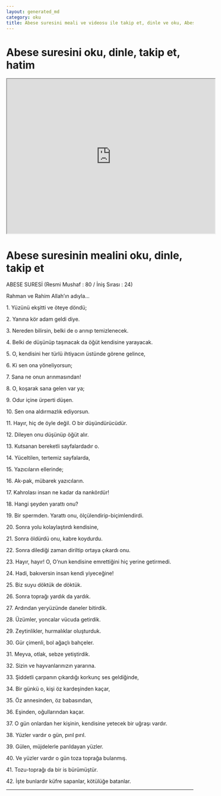 ```yaml
---
layout: generated_md
category: oku
title: Abese suresini meali ve videosu ile takip et, dinle ve oku, Abese dinle, Abese meali, hatim dinle, hatim yap.
---
```


<div class="container">
  <div class="row">
    <div class="col-lg-12">
      <h1>Abese suresini oku, dinle, takip et, hatim</h1>
      <!--<div class="div-youtube-embed">-->
      <div class="">
        <iframe width="560" height="415" src="https://www.youtube.com/embed/">frameborder="0" allowfullscreen></iframe>
      </div>
    </div>
  </div>

  <div class="row">
    <div class="col-lg-12">
      <h1>Abese suresinin mealini oku, dinle, takip et</h1>
      <div><p></p><p></p><p>ABESE SURESİ (Resmi Mushaf : 80 / İniş Sırası : 24)</p><p>Rahman ve Rahim Allah’ın adıyla…</p><p></p><p></p><p>1. Yüzünü ekşitti ve öteye döndü;</p><p></p><p></p><p>2. Yanına kör adam geldi diye.</p><p></p><p></p><p>3. Nereden bilirsin, belki de o arınıp temizlenecek.</p><p></p><p></p><p>4. Belki de düşünüp taşınacak da öğüt kendisine yarayacak.</p><p></p><p></p><p>5. O, kendisini her türlü ihtiyacın üstünde görene gelince,</p><p></p><p></p><p>6. Ki sen ona yöneliyorsun;</p><p></p><p></p><p>7. Sana ne onun arınmasından!</p><p></p><p></p><p>8. O, koşarak sana gelen var ya;</p><p></p><p></p><p>9. Odur içine ürperti düşen.</p><p></p><p></p><p>10. Sen ona aldırmazlık ediyorsun.</p><p></p><p></p><p>11. Hayır, hiç de öyle değil. O bir düşündürücüdür.</p><p></p><p></p><p>12. Dileyen onu düşünüp öğüt alır.</p><p></p><p></p><p>13. Kutsanan bereketli sayfalardadır o.</p><p></p><p></p><p>14. Yüceltilen, tertemiz sayfalarda,</p><p></p><p></p><p>15. Yazıcıların ellerinde;</p><p></p><p></p><p>16. Ak-pak, mübarek yazıcıların.</p><p></p><p></p><p>17. Kahrolası insan ne kadar da nankördür!</p><p></p><p></p><p>18. Hangi şeyden yarattı onu?</p><p></p><p></p><p>19. Bir spermden. Yarattı onu, ölçülendirip-biçimlendirdi.</p><p></p><p></p><p>20. Sonra yolu kolaylaştırdı kendisine,</p><p></p><p></p><p>21. Sonra öldürdü onu, kabre koydurdu.</p><p></p><p></p><p>22. Sonra dilediği zaman diriltip ortaya çıkardı onu.</p><p></p><p></p><p>23. Hayır, hayır! O, O’nun kendisine emrettiğini hiç yerine getirmedi.</p><p></p><p></p><p>24. Hadi, bakıversin insan kendi yiyeceğine!</p><p></p><p></p><p>25. Biz suyu döktük de döktük.</p><p></p><p></p><p>26. Sonra toprağı yardık da yardık.</p><p></p><p></p><p>27. Ardından yeryüzünde daneler bitirdik.</p><p></p><p></p><p>28. Üzümler, yoncalar vücuda getirdik.</p><p></p><p></p><p>29. Zeytinlikler, hurmalıklar oluşturduk.</p><p></p><p></p><p>30. Gür çimenli, bol ağaçlı bahçeler.</p><p></p><p></p><p>31. Meyva, otlak, sebze yetiştirdik.</p><p></p><p></p><p>32. Sizin ve hayvanlarınızın yararına.</p><p></p><p></p><p>33. Şiddetli çarpanın çıkardığı korkunç ses geldiğinde,</p><p></p><p></p><p>34. Bir günkü o, kişi öz kardeşinden kaçar,</p><p></p><p></p><p>35. Öz annesinden, öz babasından,</p><p></p><p></p><p>36. Eşinden, oğullarından kaçar.</p><p></p><p></p><p>37. O gün onlardan her kişinin, kendisine yetecek bir uğraşı vardır.</p><p></p><p></p><p>38. Yüzler vardır o gün, pırıl pırıl.</p><p></p><p></p><p>39. Gülen, müjdelerle parıldayan yüzler.</p><p></p><p></p><p>40. Ve yüzler vardır o gün toza toprağa bulanmış.</p><p></p><p></p><p>41. Tozu-toprağı da bir is bürümüştür.</p><p></p><p></p><p>42. İşte bunlardır küfre sapanlar, kötülüğe batanlar.</p><p></p><p></p></div>
    </div>
  </div>
</div>
<hr />
